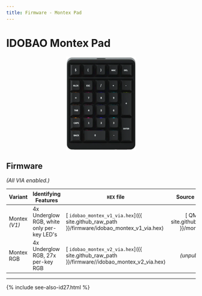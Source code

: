 ```yaml
---
title: Firmware - Montex Pad
---
```


# IDOBAO Montex Pad

<img src="../assets/img/idobao-id27.png" height="250" width="auto" style="display:block;margin-left:auto;margin-right:auto;">

## Firmware

*(All VIA enabled.)*

| Variant       | Identifying Features                                | `HEX` file | Source Location |
|---------------|-----------------------------------------------------|------------|:---------------:|
| Montex *(V1)* | 4x Underglow RGB, white only per-key LED's          | [<i class="fas fa-microchip"></i> `idobao_montex_v1_via.hex`]({{ site.github_raw_path }}/firmware/idobao_montex_v1_via.hex) | [<i class="fab fa-github"></i> QMK]({{ site.github_qmk_path }}/montex/v1) |
| Montex RGB    | 4x Underglow RGB, 27x per-key RGB                   | [<i class="fas fa-microchip"></i> `idobao_montex_v2_via.hex`]({{ site.github_raw_path }}/firmware//idobao_montex_v2_via.hex) | *(unpublished)* | 

<!-- 
| Montex V2 RGB | 4x Underglow RGB, 27x per-key RGB, "V2" designator  | *(unpublished)* | *(unpublished)* |
-->

---

{% include see-also-id27.html %}

